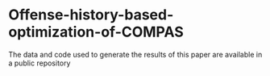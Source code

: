 # Offense-history-based-optimization-of-COMPAS
The data and code used to generate the results of this paper are available in a public repository
